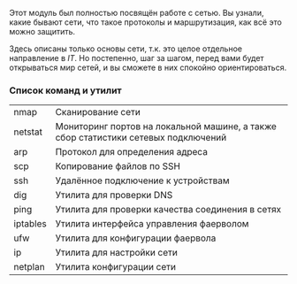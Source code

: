 Этот модуль был полностью посвящён работе с сетью. Вы узнали, какие бывают сети, что такое протоколы и маршрутизация, как всё это можно защитить.

Здесь описаны только основы сети, т.к. это целое отдельное направление в _IT_. Но постепенно, шаг за шагом, перед вами будет открываться мир сетей, и вы сможете в них спокойно ориентироваться.

### **Список команд и утилит**

|   |   |
|---|---|
|nmap|Сканирование сети|
|netstat|Мониторинг портов на локальной машине, а также сбор статистики сетевых подключений|
|arp|Протокол для определения адреса|
|scp|Копирование файлов по SSH|
|ssh|Удалённое подключение к устройствам|
|dig|Утилита для проверки DNS|
|ping|Утилита для проверки качества соединения в сетях|
|iptables|Утилита интерфейса управления фаерволом|
|ufw|Утилита для конфигурации фаервола|
|ip|Утилита для настройки сети|
|netplan|Утилита конфигурации сети|
